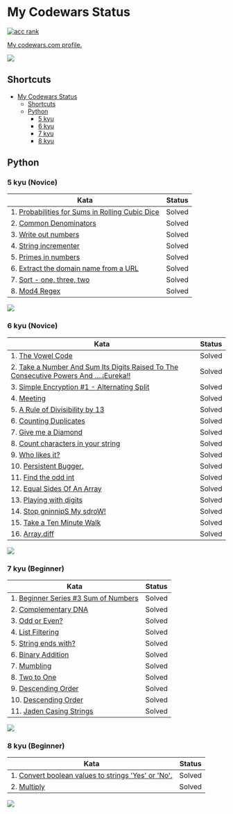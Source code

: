 # My Codewars Status
[![acc rank](https://www.codewars.com/users/ReallyWarm/badges/large)](https://www.codewars.com/users/ReallyWarm)

[My codewars.com profile.](https://www.codewars.com/users/ReallyWarm)

![](https://img.shields.io/github/last-commit/ReallyWarm/codewars-status)
## Shortcuts
- [My Codewars Status](#my-codewars-status)
  - [Shortcuts](#shortcuts)
  - [Python](#python)
    - [5 kyu](#5-kyu-novice)
    - [6 kyu](#6-kyu-novice)
    - [7 kyu](#7-kyu-beginner)
    - [8 kyu](#8-kyu-beginner)

## Python
### 5 kyu (Novice)
| Kata	| Status |
|---------|---------|
| 1. [Probabilities for Sums in Rolling Cubic Dice](https://www.codewars.com/kata/56f78a42f749ba513b00037f) | Solved |
| 2. [Common Denominators](https://www.codewars.com/kata/54d7660d2daf68c619000d95) | Solved |
| 3. [Write out numbers](https://www.codewars.com/kata/52724507b149fa120600031d) | Solved |
| 4. [String incrementer](https://www.codewars.com/kata/54a91a4883a7de5d7800009c) | Solved |
| 5. [Primes in numbers](https://www.codewars.com/kata/54d512e62a5e54c96200019e) | Solved |
| 6. [Extract the domain name from a URL](https://www.codewars.com/kata/514a024011ea4fb54200004b) | Solved |
| 7. [Sort - one, three, two](https://www.codewars.com/kata/56f4ff45af5b1f8cd100067d) | Solved |
| 8. [Mod4 Regex](https://www.codewars.com/kata/54746b7ab2bc2868a0000acf) | Solved |

[![](https://img.shields.io/badge/Back%20to%20top-%E2%86%A9-red)](#shortcuts)

### 6 kyu (Novice)
| Kata	| Status |
|---------|---------|
| 1. [The Vowel Code](https://www.codewars.com/kata/53697be005f803751e0015aa) | Solved |
| 2. [Take a Number And Sum Its Digits Raised To The Consecutive Powers And ....¡Eureka!!](https://www.codewars.com/kata/5626b561280a42ecc50000d1) | Solved |
| 3. [Simple Encryption #1 - Alternating Split](https://www.codewars.com/kata/57814d79a56c88e3e0000786) | Solved |
| 4. [Meeting](https://www.codewars.com/kata/59df2f8f08c6cec835000012) | Solved |
| 5. [A Rule of Divisibility by 13](https://www.codewars.com/kata/564057bc348c7200bd0000ff) | Solved |
| 6. [Counting Duplicates](https://www.codewars.com/kata/54bf1c2cd5b56cc47f0007a1) | Solved |
| 7. [Give me a Diamond](https://www.codewars.com/kata/5503013e34137eeeaa001648) | Solved |
| 8. [Count characters in your string](https://www.codewars.com/kata/52efefcbcdf57161d4000091) | Solved |
| 9. [Who likes it?](https://www.codewars.com/kata/5266876b8f4bf2da9b000362) | Solved |
| 10. [Persistent Bugger.](https://www.codewars.com/kata/55bf01e5a717a0d57e0000ec) | Solved |
| 11. [Find the odd int](https://www.codewars.com/kata/54da5a58ea159efa38000836) | Solved |
| 12. [Equal Sides Of An Array](https://www.codewars.com/kata/5679aa472b8f57fb8c000047) | Solved |
| 13. [Playing with digits](https://www.codewars.com/kata/5552101f47fc5178b1000050) | Solved |
| 14. [Stop gninnipS My sdroW!](https://www.codewars.com/kata/5264d2b162488dc400000001) | Solved |
| 15. [Take a Ten Minute Walk](https://www.codewars.com/kata/54da539698b8a2ad76000228) | Solved |
| 16. [Array.diff](https://www.codewars.com/kata/523f5d21c841566fde000009) | Solved |

[![](https://img.shields.io/badge/Back%20to%20top-%E2%86%A9-red)](#shortcuts)

### 7 kyu (Beginner)
| Kata	| Status |
|---------|---------|
| 1. [Beginner Series #3 Sum of Numbers](https://www.codewars.com/kata/55f2b110f61eb01779000053) | Solved |
| 2. [Complementary DNA](https://www.codewars.com/kata/554e4a2f232cdd87d9000038) | Solved |
| 3. [Odd or Even?](https://www.codewars.com/kata/5949481f86420f59480000e7) | Solved |
| 4. [List Filtering](https://www.codewars.com/kata/53dbd5315a3c69eed20002dd) | Solved |
| 5. [String ends with?](https://www.codewars.com/kata/51f2d1cafc9c0f745c00037d) | Solved |
| 6. [Binary Addition](https://www.codewars.com/kata/551f37452ff852b7bd000139) | Solved |
| 7. [Mumbling](https://www.codewars.com/kata/5667e8f4e3f572a8f2000039) | Solved |
| 8. [Two to One](https://www.codewars.com/kata/5656b6906de340bd1b0000ac) | Solved |
| 9. [Descending Order](https://www.codewars.com/kata/5467e4d82edf8bbf40000155) | Solved |
| 10. [Descending Order](https://www.codewars.com/kata/5467e4d82edf8bbf40000155) | Solved |
| 11. [Jaden Casing Strings](https://www.codewars.com/kata/5390bac347d09b7da40006f6) | Solved |

[![](https://img.shields.io/badge/Back%20to%20top-%E2%86%A9-red)](#shortcuts)

### 8 kyu (Beginner)
| Kata	| Status |
|---------|---------|
| 1. [Convert boolean values to strings 'Yes' or 'No'.](https://www.codewars.com/kata/53369039d7ab3ac506000467) | Solved |
| 2. [Multiply](https://www.codewars.com/kata/50654ddff44f800200000004) | Solved |

[![](https://img.shields.io/badge/Back%20to%20top-%E2%86%A9-red)](#shortcuts)

